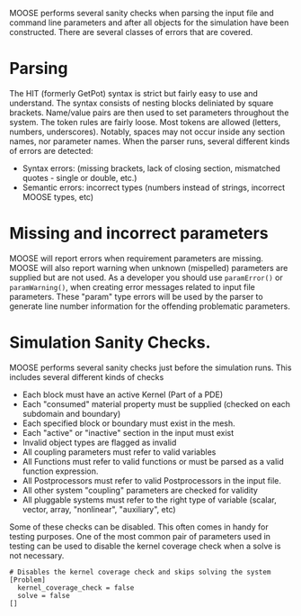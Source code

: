 MOOSE performs several sanity checks when parsing the input file and command line parameters and after all objects for the simulation have been constructed. There are several classes of errors that are covered.

# Parsing

The HIT (formerly GetPot) syntax is strict but fairly easy to use
and understand. The syntax consists of nesting blocks deliniated by square brackets. Name/value pairs are then used to set parameters
throughout the system. The token rules are fairly loose. Most tokens are allowed (letters, numbers, underscores). Notably, spaces may
not occur inside any section names, nor parameter names. When the parser runs, several different kinds of errors are detected:

- Syntax errors: (missing brackets, lack of closing section, mismatched quotes - single or double, etc.)
- Semantic errors: incorrect types (numbers instead of strings, incorrect MOOSE types, etc)

# Missing and incorrect parameters

MOOSE will report errors when requirement parameters are missing. MOOSE will also report warning when unknown (mispelled) parameters
are supplied but are not used. As a developer you should use `paramError()` or `paramWarning()`, when creating error messages
related to input file parameters. These "param" type errors will be used by the parser to generate line number information for the
offending problematic parameters.

# Simulation Sanity Checks.

MOOSE performs several sanity checks just before the simulation runs. This includes several different kinds of checks

- Each block must have an active Kernel (Part of a PDE)
- Each "consumed" material property must be supplied (checked on each subdomain and boundary)
- Each specified block or boundary must exist in the mesh.
- Each "active" or "inactive" section in the input must exist
- Invalid object types are flagged as invalid
- All coupling parameters must refer to valid variables
- All Functions must refer to valid functions or must be parsed as a valid function expression.
- All Postprocessors must refer to valid Postprocessors in the input file.
- All other system "coupling" parameters are checked for validity
- All pluggable systems must refer to the right type of variable (scalar, vector, array, "nonlinear", "auxiliary", etc)

Some of these checks can be disabled. This often comes in handy for testing purposes. One of the most common
pair of parameters used in testing can be used to disable the kernel coverage check when a solve is not necessary.

```
# Disables the kernel coverage check and skips solving the system
[Problem]
  kernel_coverage_check = false
  solve = false
[]
```
